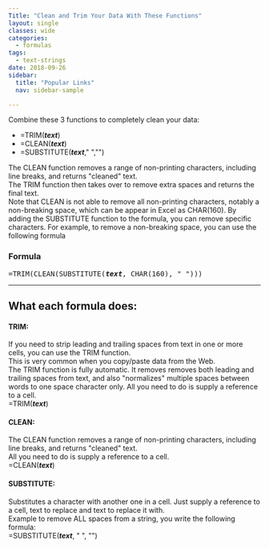 ```yaml
---
Title: "Clean and Trim Your Data With These Functions"
layout: single
classes: wide
categories:
  - formulas
tags:
  - text-strings  
date: 2018-09-26
sidebar:
  title: "Popular Links"
  nav: sidebar-sample

---
```


Combine these 3 functions to completely clean your data:
- =TRIM(***text***)  
- =CLEAN(***text***)  
- =SUBSTITUTE(***text***," ","")  

The CLEAN function removes a range of non-printing characters, including line breaks, and returns "cleaned" text.  
The TRIM function then takes over to remove extra spaces and returns the final text.  
Note that CLEAN is not able to remove all non-printing characters, notably a non-breaking space, which can be appear in Excel as CHAR(160). By adding the SUBSTITUTE function to the formula, you can remove specific characters. For example, to remove a non-breaking space, you can use the following formula										

### Formula										
<pre>
=TRIM(CLEAN(SUBSTITUTE(<b><i>text</i></b>, CHAR(160), " ")))
</pre>  
  
___

## What each formula does:

#### TRIM:										
If you need to strip leading and trailing spaces from text in one or more cells, you can use the TRIM function.  
This is very common when you copy/paste data from the Web.  
The TRIM function is fully automatic. It removes removes both leading and trailing spaces from text, and also "normalizes" multiple spaces between words to one space character only. All you need to do is supply a reference to a cell.  
   =TRIM(***text***)  


#### CLEAN:										
The CLEAN function removes a range of non-printing characters, including line breaks, and returns "cleaned" text.										
All you need to do is supply a reference to a cell.  
   =CLEAN(***text***)  


#### SUBSTITUTE:										
Substitutes a character with another one in a cell. Just supply a reference to a cell, text to replace and text to replace it with.   
Example to remove ALL spaces from a string, you write the following formula:  
   =SUBSTITUTE(***text***, " ", "")
